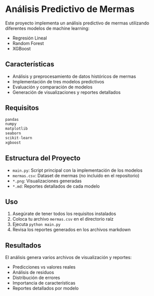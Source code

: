 # Análisis Predictivo de Mermas

Este proyecto implementa un análisis predictivo de mermas utilizando diferentes modelos de machine learning:
- Regresión Lineal
- Random Forest
- XGBoost

## Características
- Análisis y preprocesamiento de datos históricos de mermas
- Implementación de tres modelos predictivos
- Evaluación y comparación de modelos
- Generación de visualizaciones y reportes detallados

## Requisitos
```python
pandas
numpy
matplotlib
seaborn
scikit-learn
xgboost
```

## Estructura del Proyecto
- `main.py`: Script principal con la implementación de los modelos
- `mermas.csv`: Dataset de mermas (no incluido en el repositorio)
- `*.png`: Visualizaciones generadas
- `*.md`: Reportes detallados de cada modelo

## Uso
1. Asegúrate de tener todos los requisitos instalados
2. Coloca tu archivo `mermas.csv` en el directorio raíz
3. Ejecuta `python main.py`
4. Revisa los reportes generados en los archivos markdown

## Resultados
El análisis genera varios archivos de visualización y reportes:
- Predicciones vs valores reales
- Análisis de residuos
- Distribución de errores
- Importancia de características
- Reportes detallados por modelo

